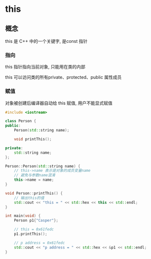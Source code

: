 <!--
 * @Description: 
 * @Version: 1.0
 * @Author: daLao
 * @Email:  
 * @Date: 2022-09-25 23:27:18
 * @LastEditors: daLao
 * @LastEditTime: 2023-04-19 11:57:26
-->

# this

## 概念

this 是 C++ 中的一个关键字, 是const 指针

### 指向

this 指针指向当前对象, 只能用在类的内部

this 可以访问类的所有private、protected、public 属性成员

### 赋值

对象被创建后编译器自动给 this 赋值, 用户不能显式赋值

```c++
#include <iostream>

class Person {
public:
    Person(std::string name);

    void printThis();

private:
    std::string name;
};

Person::Person(std::string name) {
    // this->name 表示是对象的成员变量name
    // 避免与参数name混淆
    this->name = name;
}

void Person::printThis() {
    // 输出this的值
    std::cout << "this = " << std::hex << this << std::endl;
}

int main(void) {
    Person p1{"Casper"};

    // this = 0x61fedc
    p1.printThis();

    // p address = 0x61fedc
    std::cout << "p address = " << std::hex << &p1 << std::endl;
}
```
